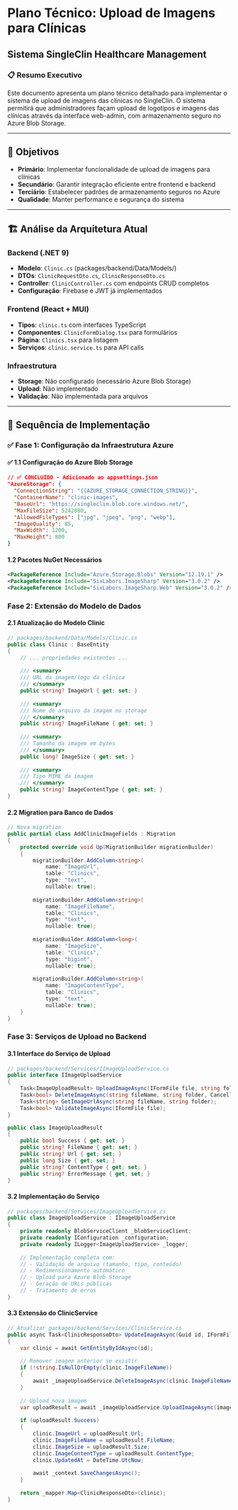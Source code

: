 # Plano Técnico: Upload de Imagens para Clínicas
## Sistema SingleClin Healthcare Management

### 📋 Resumo Executivo

Este documento apresenta um plano técnico detalhado para implementar o sistema de upload de imagens das clínicas no SingleClin. O sistema permitirá que administradores façam upload de logotipos e imagens das clínicas através da interface web-admin, com armazenamento seguro no Azure Blob Storage.

---

## 🎯 Objetivos

- **Primário**: Implementar funcionalidade de upload de imagens para clínicas
- **Secundário**: Garantir integração eficiente entre frontend e backend
- **Terciário**: Estabelecer padrões de armazenamento seguros no Azure
- **Qualidade**: Manter performance e segurança do sistema

---

## 🏗️ Análise da Arquitetura Atual

### Backend (.NET 9)
- **Modelo**: `Clinic.cs` (packages/backend/Data/Models/)
- **DTOs**: `ClinicRequestDto.cs`, `ClinicResponseDto.cs`
- **Controller**: `ClinicController.cs` com endpoints CRUD completos
- **Configuração**: Firebase e JWT já implementados

### Frontend (React + MUI)
- **Tipos**: `clinic.ts` com interfaces TypeScript
- **Componentes**: `ClinicFormDialog.tsx` para formulários
- **Página**: `Clinics.tsx` para listagem
- **Serviços**: `clinic.service.ts` para API calls

### Infraestrutura
- **Storage**: Não configurado (necessário Azure Blob Storage)
- **Upload**: Não implementado
- **Validação**: Não implementada para arquivos

---

## 🚀 Sequência de Implementação

### ✅ Fase 1: Configuração da Infraestrutura Azure

#### ✅ 1.1 Configuração do Azure Blob Storage
```json
// ✅ CONCLUÍDO - Adicionado ao appsettings.json
"AzureStorage": {
  "ConnectionString": "{{AZURE_STORAGE_CONNECTION_STRING}}",
  "ContainerName": "clinic-images",
  "BaseUrl": "https://singleclin.blob.core.windows.net/",
  "MaxFileSize": 5242880,
  "AllowedFileTypes": ["jpg", "jpeg", "png", "webp"],
  "ImageQuality": 85,
  "MaxWidth": 1200,
  "MaxHeight": 800
}
```

#### 1.2 Pacotes NuGet Necessários
```xml
<PackageReference Include="Azure.Storage.Blobs" Version="12.19.1" />
<PackageReference Include="SixLabors.ImageSharp" Version="3.0.2" />
<PackageReference Include="SixLabors.ImageSharp.Web" Version="3.0.2" />
```

### Fase 2: Extensão do Modelo de Dados

#### 2.1 Atualização do Modelo Clinic
```csharp
// packages/backend/Data/Models/Clinic.cs
public class Clinic : BaseEntity
{
    // ... propriedades existentes ...
    
    /// <summary>
    /// URL da imagem/logo da clínica
    /// </summary>
    public string? ImageUrl { get; set; }
    
    /// <summary>
    /// Nome do arquivo da imagem no storage
    /// </summary>
    public string? ImageFileName { get; set; }
    
    /// <summary>
    /// Tamanho da imagem em bytes
    /// </summary>
    public long? ImageSize { get; set; }
    
    /// <summary>
    /// Tipo MIME da imagem
    /// </summary>
    public string? ImageContentType { get; set; }
}
```

#### 2.2 Migration para Banco de Dados
```csharp
// Nova migration
public partial class AddClinicImageFields : Migration
{
    protected override void Up(MigrationBuilder migrationBuilder)
    {
        migrationBuilder.AddColumn<string>(
            name: "ImageUrl",
            table: "Clinics",
            type: "text",
            nullable: true);
            
        migrationBuilder.AddColumn<string>(
            name: "ImageFileName", 
            table: "Clinics",
            type: "text",
            nullable: true);
            
        migrationBuilder.AddColumn<long>(
            name: "ImageSize",
            table: "Clinics", 
            type: "bigint",
            nullable: true);
            
        migrationBuilder.AddColumn<string>(
            name: "ImageContentType",
            table: "Clinics",
            type: "text", 
            nullable: true);
    }
}
```

### Fase 3: Serviços de Upload no Backend

#### 3.1 Interface do Serviço de Upload
```csharp
// packages/backend/Services/IImageUploadService.cs
public interface IImageUploadService
{
    Task<ImageUploadResult> UploadImageAsync(IFormFile file, string folder, CancellationToken cancellationToken = default);
    Task<bool> DeleteImageAsync(string fileName, string folder, CancellationToken cancellationToken = default);
    Task<string> GetImageUrlAsync(string fileName, string folder);
    Task<bool> ValidateImageAsync(IFormFile file);
}

public class ImageUploadResult
{
    public bool Success { get; set; }
    public string? FileName { get; set; }
    public string? Url { get; set; }
    public long Size { get; set; }
    public string? ContentType { get; set; }
    public string? ErrorMessage { get; set; }
}
```

#### 3.2 Implementação do Serviço
```csharp
// packages/backend/Services/ImageUploadService.cs
public class ImageUploadService : IImageUploadService
{
    private readonly BlobServiceClient _blobServiceClient;
    private readonly IConfiguration _configuration;
    private readonly ILogger<ImageUploadService> _logger;
    
    // Implementação completa com:
    // - Validação de arquivo (tamanho, tipo, conteúdo)
    // - Redimensionamento automático
    // - Upload para Azure Blob Storage
    // - Geração de URLs públicas
    // - Tratamento de erros
}
```

#### 3.3 Extensão do ClinicService
```csharp
// Atualizar packages/backend/Services/ClinicService.cs
public async Task<ClinicResponseDto> UpdateImageAsync(Guid id, IFormFile imageFile)
{
    var clinic = await GetEntityByIdAsync(id);
    
    // Remover imagem anterior se existir
    if (!string.IsNullOrEmpty(clinic.ImageFileName))
    {
        await _imageUploadService.DeleteImageAsync(clinic.ImageFileName, "clinics");
    }
    
    // Upload nova imagem
    var uploadResult = await _imageUploadService.UploadImageAsync(imageFile, "clinics");
    
    if (uploadResult.Success)
    {
        clinic.ImageUrl = uploadResult.Url;
        clinic.ImageFileName = uploadResult.FileName;
        clinic.ImageSize = uploadResult.Size;
        clinic.ImageContentType = uploadResult.ContentType;
        clinic.UpdatedAt = DateTime.UtcNow;
        
        await _context.SaveChangesAsync();
    }
    
    return _mapper.Map<ClinicResponseDto>(clinic);
}
```
